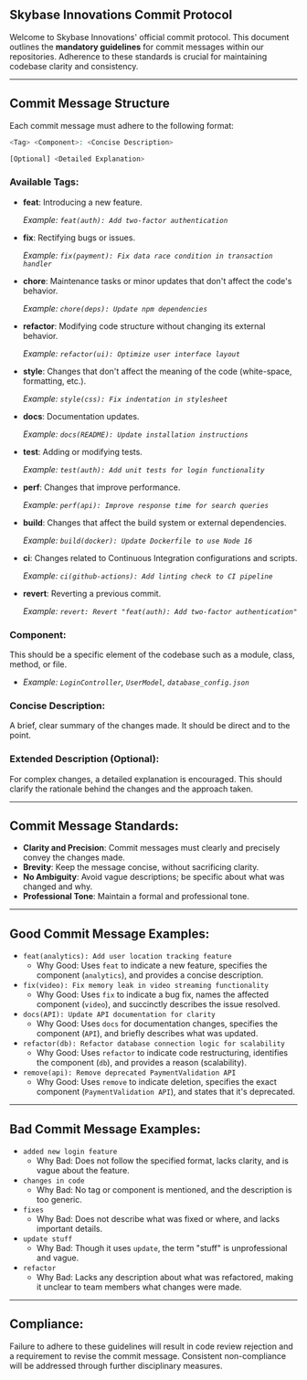 ## Skybase Innovations Commit Protocol

Welcome to Skybase Innovations' official commit protocol. This document outlines the **mandatory guidelines** for commit messages within our repositories. Adherence to these standards is crucial for maintaining codebase clarity and consistency.

---

## Commit Message Structure

Each commit message must adhere to the following format:

```php
<Tag> <Component>: <Concise Description>

[Optional] <Detailed Explanation>

```

### Available Tags:

- **feat**: Introducing a new feature.
    
    *Example: `feat(auth): Add two-factor authentication`*
    
- **fix**: Rectifying bugs or issues.
    
    *Example: `fix(payment): Fix data race condition in transaction handler`*
    
- **chore**: Maintenance tasks or minor updates that don't affect the code's behavior.
    
    *Example: `chore(deps): Update npm dependencies`*
    
- **refactor**: Modifying code structure without changing its external behavior.
    
    *Example: `refactor(ui): Optimize user interface layout`*
    
- **style**: Changes that don't affect the meaning of the code (white-space, formatting, etc.).
    
    *Example: `style(css): Fix indentation in stylesheet`*
    
- **docs**: Documentation updates.
    
    *Example: `docs(README): Update installation instructions`*
    
- **test**: Adding or modifying tests.
    
    *Example: `test(auth): Add unit tests for login functionality`*
    
- **perf**: Changes that improve performance.
    
    *Example: `perf(api): Improve response time for search queries`*
    
- **build**: Changes that affect the build system or external dependencies.
    
    *Example: `build(docker): Update Dockerfile to use Node 16`*
    
- **ci**: Changes related to Continuous Integration configurations and scripts.
    
    *Example: `ci(github-actions): Add linting check to CI pipeline`*
    
- **revert**: Reverting a previous commit.
    
    *Example: `revert: Revert "feat(auth): Add two-factor authentication"`*
    

### Component:

This should be a specific element of the codebase such as a module, class, method, or file.

- *Example: `LoginController`, `UserModel`, `database_config.json`*

### Concise Description:

A brief, clear summary of the changes made. It should be direct and to the point.

### Extended Description (Optional):

For complex changes, a detailed explanation is encouraged. This should clarify the rationale behind the changes and the approach taken.

---

## Commit Message Standards:

- **Clarity and Precision**: Commit messages must clearly and precisely convey the changes made.
- **Brevity**: Keep the message concise, without sacrificing clarity.
- **No Ambiguity**: Avoid vague descriptions; be specific about what was changed and why.
- **Professional Tone**: Maintain a formal and professional tone.

---

## Good Commit Message Examples:

- `feat(analytics): Add user location tracking feature`
    - Why Good: Uses `feat` to indicate a new feature, specifies the component (`analytics`), and provides a concise description.
- `fix(video): Fix memory leak in video streaming functionality`
    - Why Good: Uses `fix` to indicate a bug fix, names the affected component (`video`), and succinctly describes the issue resolved.
- `docs(API): Update API documentation for clarity`
    - Why Good: Uses `docs` for documentation changes, specifies the component (`API`), and briefly describes what was updated.
- `refactor(db): Refactor database connection logic for scalability`
    - Why Good: Uses `refactor` to indicate code restructuring, identifies the component (`db`), and provides a reason (scalability).
- `remove(api): Remove deprecated PaymentValidation API`
    - Why Good: Uses `remove` to indicate deletion, specifies the exact component (`PaymentValidation API`), and states that it's deprecated.

---

## Bad Commit Message Examples:

- `added new login feature`
    - Why Bad: Does not follow the specified format, lacks clarity, and is vague about the feature.
- `changes in code`
    - Why Bad: No tag or component is mentioned, and the description is too generic.
- `fixes`
    - Why Bad: Does not describe what was fixed or where, and lacks important details.
- `update stuff`
    - Why Bad: Though it uses `update`, the term "stuff" is unprofessional and vague.
- `refactor`
    - Why Bad: Lacks any description about what was refactored, making it unclear to team members what changes were made.

---

## Compliance:

Failure to adhere to these guidelines will result in code review rejection and a requirement to revise the commit message. Consistent non-compliance will be addressed through further disciplinary measures.